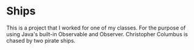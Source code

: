 # Ships
This is a project that I worked for one of my classes. For the purpose of using Java's built-in Observable and Observer.
Christopher Columbus is chased by two pirate ships.
